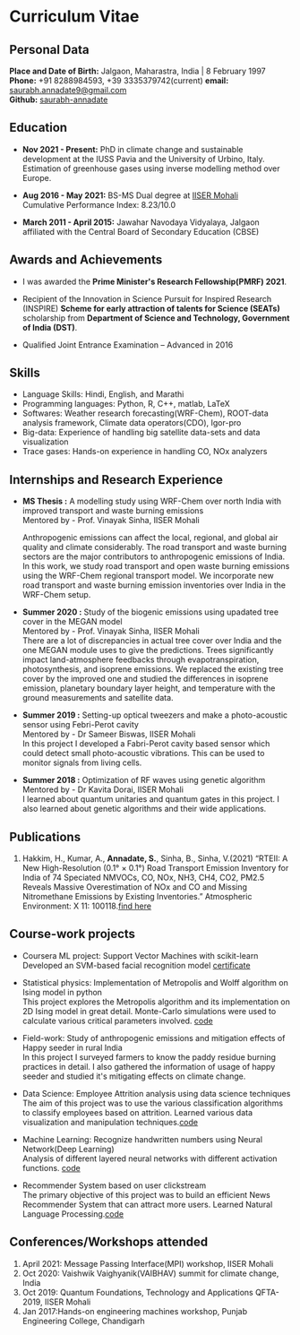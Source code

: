 # Curriculum Vitae

## Personal Data
**Place and Date of Birth:** Jalgaon, Maharastra, India | 8 February 1997  
**Phone:** +91 8288984593, +39 3335379742(current)
**email:** [saurabh.annadate9@gmail.com](saurabh.annadate9@gmail.com)  
**Github:**  [saurabh-annadate](https://github.com/saurabh-annadate])


## Education
- **Nov 2021 - Present:** PhD in climate change and sustainable development at the IUSS Pavia and the University of Urbino, Italy.
                          Estimation of greenhouse gases using inverse modelling method over Europe.
- **Aug 2016 - May 2021:** BS-MS Dual degree at [IISER Mohali](http://www.iisermohali.ac.in/)  
   Cumulative Performance Index: 8.23/10.0

- **March 2011 - April 2015:** Jawahar Navodaya Vidyalaya, Jalgaon  
affiliated with the Central Board of Secondary Education (CBSE)


## Awards and Achievements

- I was awarded the **Prime Minister's Research Fellowship(PMRF) 2021**.
- Recipient of the Innovation in Science Pursuit for Inspired Research (INSPIRE) **Scheme for early attraction of talents for Science (SEATs)** scholarship
from **Department of Science and Technology, Government of India (DST)**.

- Qualified Joint Entrance Examination – Advanced in 2016

## Skills
- Language Skills: Hindi, English, and Marathi
- Programming languages: Python, R, C++, matlab, LaTeX
- Softwares: Weather research forecasting(WRF-Chem), ROOT-data analysis framework, Climate data operators(CDO), Igor-pro
- Big-data: Experience of handling big satellite data-sets and data visualization
- Trace gases: Hands-on experience in handling CO, NOx analyzers

## Internships and Research Experience
- **MS Thesis :** A modelling study using WRF-Chem over north India with improved transport and waste burning emissions  
      Mentored by - Prof. Vinayak Sinha, IISER Mohali  
      
   Anthropogenic emissions can affect the local, regional, and global air quality and climate considerably. The road transport and waste burning sectors are the major contributors to anthropogenic emissions of India. In this work, we study road transport and open waste burning emissions using the WRF-Chem regional transport model. We incorporate new road transport and waste burning emission inventories over India in the WRF-Chem setup.
 
 
- **Summer 2020 :** Study of the biogenic emissions using upadated tree cover in the MEGAN model  
      Mentored by - Prof. Vinayak Sinha, IISER Mohali  
      There are a lot of discrepancies in actual tree cover over India and the one MEGAN module uses to give the predictions. Trees significantly impact land-atmosphere feedbacks through evapotranspiration, photosynthesis, and isoprene emissions. We replaced the existing tree cover by the improved one and studied the differences in isoprene emission, planetary boundary layer height, and temperature with the ground measurements and satellite data.
 
 - **Summer 2019 :** Setting-up optical tweezers and make a photo-acoustic sensor using Febri-Perot cavity  
 Mentored by - Dr Sameer Biswas, IISER Mohali  
 In this project I developed a Fabri-Perot cavity based sensor which could detect small photo-acoustic vibrations. This can be used to monitor signals from living cells.
 
 - **Summer 2018 :** Optimization of RF waves using genetic algorithm  
  Mentored by - Dr Kavita Dorai, IISER Mohali  
  I learned about quantum unitaries and quantum gates in this project. I also learned about genetic algorithms and their wide applications.


## Publications
1. Hakkim, H., Kumar, A., **Annadate, S.**, Sinha, B., Sinha, V.(2021) “RTEII: A New High-Resolution (0.1° × 0.1°) Road Transport Emission Inventory for India of 74 Speciated NMVOCs, CO, NOx, NH3, CH4, CO2, PM2.5 Reveals Massive Overestimation of NOx and CO and Missing Nitromethane Emissions by Existing Inventories.” Atmospheric Environment: X 11: 100118.[find here](https://www.sciencedirect.com/science/article/pii/S2590162121000186.)

## Course-work projects

- Coursera ML project: Support Vector Machines with scikit-learn  
   Developed an SVM-based facial recognition model [certificate](https://coursera.org/share/fc673f2599557e05a4c0871e53933ebd)
 
- Statistical physics: Implementation of Metropolis and Wolff algorithm on Ising model in python  
  This project explores the Metropolis algorithm and its implementation on 2D Ising model in great detail. Monte-Carlo simulations were used to calculate various critical parameters involved. [code](https://github.com/saurabh-annadate/Implementation-of-Metropolis-and-Wolff-algorithm-on-Ising-model-in-python) 
 
- Field-work: Study of anthropogenic emissions and mitigation effects of Happy seeder in rural India  
 In this project I surveyed farmers to know the paddy residue burning practices in detail. I also gathered the information of usage of happy seeder and studied it's mitigating effects on climate change.
 
- Data Science: Employee Attrition analysis using data science techniques  
 The aim of this project was to use the various classification algorithms to classify employees based on attrition. Learned various data visualization and manipulation techniques.[code](https://github.com/saurabh-annadate/IBM-HR-Analytics-Employee-Attrition-Performance)

- Machine Learning: Recognize handwritten numbers using Neural Network(Deep Learning)  
Analysis of different layered neural networks with different activation functions. [code](https://github.com/saurabh-annadate/Neural-network-from-scratch)  

- Recommender System based on user clickstream  
The primary objective of this project was to build an efficient News Recommender System that can attract more users. Learned Natural Language Processing.[code](https://github.com/saurabh-annadate/Recommender-System-based-on-user-clickstream)

## Conferences/Workshops attended

1. April 2021: Message Passing Interface(MPI) workshop, IISER Mohali
2. Oct 2020: Vaishwik Vaighyanik(VAIBHAV) summit for climate change, India
3. Oct 2019: Quantum Foundations, Technology and Applications QFTA-2019, IISER Mohali
4. Jan 2017:Hands-on engineering machines workshop, Punjab Engineering College, Chandigarh 

